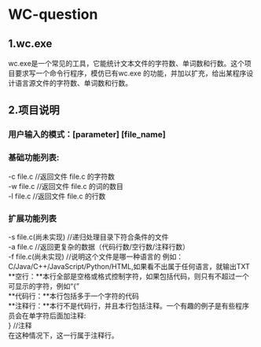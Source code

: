# WC-question
## 1.wc.exe 
wc.exe是一个常见的工具，它能统计文本文件的字符数、单词数和行数。这个项目要求写一个命令行程序，模仿已有wc.exe 的功能，并加以扩充，给出某程序设计语言源文件的字符数、单词数和行数。
## 2.项目说明
### 用户输入的模式：[parameter] [file_name]
### 基础功能列表:
-c file.c //返回文件 file.c 的字符数<br>
-w file.c //返回文件 file.c 的词的数目<br>
-l file.c //返回文件 file.c 的行数<br>
### 扩展功能列表
-s file.c(尚未实现) //递归处理目录下符合条件的文件<br>
-a file.c          //返回更复杂的数据（代码行数/空行数/注释行数）<br>
-f file.c(尚未实现) //说明这个文件是哪一种语言的 例如： C/Java/C++/JavaScript/Python/HTML,如果看不出属于任何语言，就输出TXT<br>
**空行：**本行全部是空格或格式控制字符，如果包括代码，则只有不超过一个可显示的字符，例如“{”<br>
**代码行：**本行包括多于一个字符的代码<br>
**注释行：**本行不是代码行，并且本行包括注释。一个有趣的例子是有些程序员会在单字符后面加注释:<br>
} //注释<br>
在这种情况下，这一行属于注释行。

